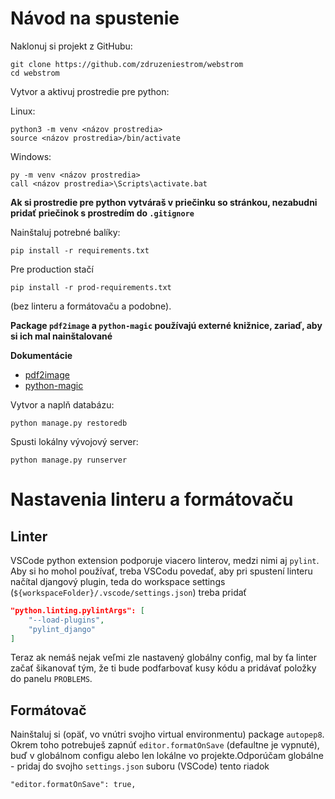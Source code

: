 # Návod na spustenie

Naklonuj si projekt z GitHubu:

```shell
git clone https://github.com/zdruzeniestrom/webstrom
cd webstrom
```

Vytvor a aktivuj prostredie pre python:

Linux:

```shell
python3 -m venv <názov prostredia>
source <názov prostredia>/bin/activate
```

Windows:

```batch
py -m venv <názov prostredia>
call <názov prostredia>\Scripts\activate.bat
```

**Ak si prostredie pre python vytváraš v priečinku so stránkou, nezabudni pridať priečinok s prostredím do `.gitignore`**

Nainštaluj potrebné balíky:

```shell
pip install -r requirements.txt
```

Pre production stačí

```shell
pip install -r prod-requirements.txt
```

(bez linteru a formátovaču a podobne).

**Package `pdf2image` a `python-magic` používajú externé knižnice, zariaď, aby si ich mal nainštalované**

**Dokumentácie**
* [pdf2image](https://pypi.org/project/pdf2image/)
* [python-magic](https://pypi.org/project/python-magic/)

Vytvor a naplň databázu:

```shell
python manage.py restoredb
```

Spusti lokálny vývojový server:

```shell
python manage.py runserver
```

# Nastavenia linteru a formátovaču

## Linter

VSCode python extension podporuje viacero linterov, medzi nimi aj `pylint`. Aby si ho mohol používať, treba VSCodu povedať, aby pri spustení linteru načítal djangový plugin, teda do workspace settings (`${workspaceFolder}/.vscode/settings.json`) treba pridať

```json
"python.linting.pylintArgs": [
    "--load-plugins",
    "pylint_django"
]
```

Teraz ak nemáš nejak veľmi zle nastavený globálny config, mal by ťa linter začať šikanovať tým, že ti bude podfarbovať kusy kódu a pridávať položky do panelu `PROBLEMS`.

## Formátovač

Nainštaluj si (opäť, vo vnútri svojho virtual environmentu) package `autopep8`. Okrem toho potrebuješ zapnúť `editor.formatOnSave` (defaultne je vypnuté), buď v globálnom configu alebo len lokálne vo projekte.Odporúčam globálne - pridaj do svojho `settings.json` suboru (VSCode) tento riadok

```
"editor.formatOnSave": true,
```
